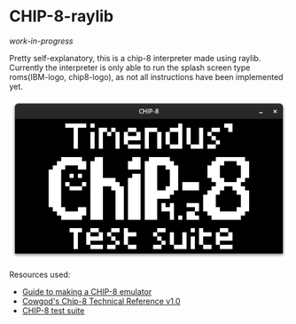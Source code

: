 # CHIP-8-raylib

*work-in-progress*

Pretty self-explanatory, this is a chip-8 interpreter made using raylib.
Currently the interpreter is only able to run the splash screen type roms(IBM-logo, chip8-logo), as not all instructions have been implemented yet.

![Interpreter running the chip8-logo rom](screenshot.png)

Resources used:
- [Guide to making a CHIP-8 emulator](https://tobiasvl.github.io/blog/write-a-chip-8-emulator/#keypad)
- [Cowgod's Chip-8 Technical Reference v1.0](http://devernay.free.fr/hacks/chip8/C8TECH10.HTM#0.1)
- [CHIP-8 test suite](https://github.com/Timendus/chip8-test-suite)
